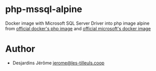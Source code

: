 # php-mssql-alpine  
Docker image with Microsoft SQL Server Driver into php image alpine  
from [official docker's php image](https://hub.docker.com/_/php/) and [official microsoft's docker image ](https://hub.docker.com/r/microsoft/mssql-tools/)
# Author  
 - Desjardins Jérôme <jerome@les-tilleuls.coop>
